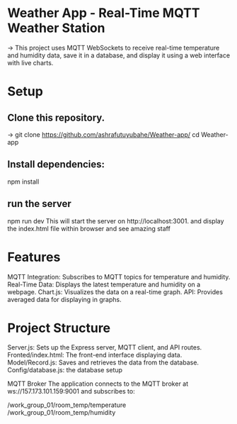  # Weather App - Real-Time MQTT Weather Station
 -> This project uses MQTT WebSockets to receive real-time temperature and humidity data, save it in a database, and display it using a web interface with live charts.

 # Setup
 ## Clone this repository.
-> git clone https://github.com/ashrafutuyubahe/Weather-app/
 cd Weather-app

## Install dependencies:


npm install
## run the server
npm run dev
This will start the server on http://localhost:3001.
and display the index.html file within browser and see  amazing staff

 # Features
 
MQTT Integration: Subscribes to MQTT topics for temperature and humidity.
Real-Time Data: Displays the latest temperature and humidity on a webpage.
Chart.js: Visualizes the data on a real-time graph.
API: Provides averaged data for displaying in graphs.


 # Project Structure
 
Server.js: Sets up the Express server, MQTT client, and API routes.
Fronted/index.html: The front-end interface displaying data.
Model/Record.js: Saves and retrieves the data from the database.
Config/database.js: the database setup

MQTT Broker
The application connects to the MQTT broker at ws://157.173.101.159:9001 and subscribes to:

/work_group_01/room_temp/temperature
/work_group_01/room_temp/humidity


